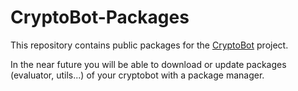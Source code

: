 # CryptoBot-Packages
This repository contains public packages for the [CryptoBot](https://github.com/Trading-Bot/CryptoBot) project.

In the near future you will be able to download or update packages (evaluator, utils...) of your cryptobot with a package manager.
